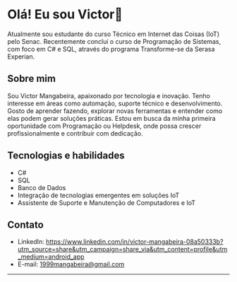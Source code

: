 # Olá! Eu sou Victor👋

Atualmente sou estudante do curso Técnico em Internet das Coisas (IoT) pelo Senac. Recentemente concluí o curso de Programação de Sistemas, com foco em C# e SQL, através do programa Transforme-se da Serasa Experian.

## Sobre mim

Sou Victor Mangabeira, apaixonado por tecnologia e inovação. Tenho interesse em áreas como automação, suporte técnico e desenvolvimento. Gosto de aprender fazendo, explorar novas ferramentas e entender como elas podem gerar soluções práticas. Estou em busca da minha primeira oportunidade com Programação ou Helpdesk, onde possa crescer profissionalmente e contribuir com dedicação.

## Tecnologias e habilidades
- C#
- SQL
- Banco de Dados
- Integração de tecnologias emergentes em soluções IoT
- Assistente de Suporte e Manutenção de Computadores e IoT


## Contato
- LinkedIn: https://www.linkedin.com/in/victor-mangabeira-08a50333b?utm_source=share&utm_campaign=share_via&utm_content=profile&utm_medium=android_app
- E-mail: 1999mangabeira@gmail.com

---
